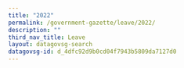 ```yaml
---
title: "2022"
permalink: /government-gazette/leave/2022/
description: ""
third_nav_title: Leave
layout: datagovsg-search
datagovsg-id: d_4dfc92d9b0cd04f7943b5809da7127d0
---
```

